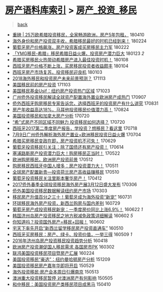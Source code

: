 [房产语料库索引](../../README.md)  > [房产_投资_移民](房产_投资_移民.md)
====
> [back](../README.md)

- [重磅 | 25万欧希腊投资移民，全家畅游欧洲，房产5年包租，](http://jkwz.applinzi.com/ittc/7090371621397464074.html#%E9%87%8D%E7%A3%85+%7C+25%E4%B8%87%E6%AC%A7%E5%B8%8C%E8%85%8A%E6%8A%95%E8%B5%84%E7%A7%BB%E6%B0%91%EF%BC%8C%E5%85%A8%E5%AE%B6%E7%95%85%E6%B8%B8%E6%AC%A7%E6%B4%B2%EF%BC%8C%E6%88%BF%E4%BA%A75%E5%B9%B4%E5%8C%85%E7%A7%9F%EF%BC%8C) 180410  
- [海外身份和房产投资双丰收，希腊移民最好的时机已经到来！](http://jkwz.applinzi.com/ittc/7073711417851380753.html#%E6%B5%B7%E5%A4%96%E8%BA%AB%E4%BB%BD%E5%92%8C%E6%88%BF%E4%BA%A7%E6%8A%95%E8%B5%84%E5%8F%8C%E4%B8%B0%E6%94%B6%EF%BC%8C%E5%B8%8C%E8%85%8A%E7%A7%BB%E6%B0%91%E6%9C%80%E5%A5%BD%E7%9A%84%E6%97%B6%E6%9C%BA%E5%B7%B2%E7%BB%8F%E5%88%B0%E6%9D%A5%EF%BC%81) 180224  
- [葡萄牙房产价格飙涨，房产投资客成买房移民主力军](http://jkwz.applinzi.com/ittc/7072965433991103505.html#%E8%91%A1%E8%90%84%E7%89%99%E6%88%BF%E4%BA%A7%E4%BB%B7%E6%A0%BC%E9%A3%99%E6%B6%A8%EF%BC%8C%E6%88%BF%E4%BA%A7%E6%8A%95%E8%B5%84%E5%AE%A2%E6%88%90%E4%B9%B0%E6%88%BF%E7%A7%BB%E6%B0%91%E4%B8%BB%E5%8A%9B%E5%86%9B) 180222  
- [「YMG移民-希腊」移民希腊日益火爆，投资房产潜力巨大](http://jkwz.applinzi.com/ittc/7061771323611546634.html#%E3%80%8CYMG%E7%A7%BB%E6%B0%91-%E5%B8%8C%E8%85%8A%E3%80%8D%E7%A7%BB%E6%B0%91%E5%B8%8C%E8%85%8A%E6%97%A5%E7%9B%8A%E7%81%AB%E7%88%86%EF%BC%8C%E6%8A%95%E8%B5%84%E6%88%BF%E4%BA%A7%E6%BD%9C%E5%8A%9B%E5%B7%A8%E5%A4%A7) 180123 *2* 
- [希腊买房移民火热带动希腊房产进入最佳投资时机！](http://jkwz.applinzi.com/ittc/7056294018646803463.html#%E5%B8%8C%E8%85%8A%E4%B9%B0%E6%88%BF%E7%A7%BB%E6%B0%91%E7%81%AB%E7%83%AD%E5%B8%A6%E5%8A%A8%E5%B8%8C%E8%85%8A%E6%88%BF%E4%BA%A7%E8%BF%9B%E5%85%A5%E6%9C%80%E4%BD%B3%E6%8A%95%E8%B5%84%E6%97%B6%E6%9C%BA%EF%BC%81) 180108  
- [西班牙房产价格不断上涨，买房移民投资者收益颇丰](http://jkwz.applinzi.com/ittc/7054795108153558026.html#%E8%A5%BF%E7%8F%AD%E7%89%99%E6%88%BF%E4%BA%A7%E4%BB%B7%E6%A0%BC%E4%B8%8D%E6%96%AD%E4%B8%8A%E6%B6%A8%EF%BC%8C%E4%B9%B0%E6%88%BF%E7%A7%BB%E6%B0%91%E6%8A%95%E8%B5%84%E8%80%85%E6%94%B6%E7%9B%8A%E9%A2%87%E4%B8%B0) 180104  
- [西班牙房产市场复苏，投资移民迎良机](http://jkwz.applinzi.com/ittc/7054382797404242955.html#%E8%A5%BF%E7%8F%AD%E7%89%99%E6%88%BF%E4%BA%A7%E5%B8%82%E5%9C%BA%E5%A4%8D%E8%8B%8F%EF%BC%8C%E6%8A%95%E8%B5%84%E7%A7%BB%E6%B0%91%E8%BF%8E%E8%89%AF%E6%9C%BA) 180103  
- [2018海外移民和投资房产未来前景预测？](http://jkwz.applinzi.com/ittc/7035355408368141328.html#2018%E6%B5%B7%E5%A4%96%E7%A7%BB%E6%B0%91%E5%92%8C%E6%8A%95%E8%B5%84%E6%88%BF%E4%BA%A7%E6%9C%AA%E6%9D%A5%E5%89%8D%E6%99%AF%E9%A2%84%E6%B5%8B%EF%BC%9F) 171113  
- [美国移民前的房产投资](http://jkwz.applinzi.com/ittc/7031655419871757329.html#%E7%BE%8E%E5%9B%BD%E7%A7%BB%E6%B0%91%E5%89%8D%E7%9A%84%E6%88%BF%E4%BA%A7%E6%8A%95%E8%B5%84) 171103  
- [美国移民基金Usif：纽约房产投资热门区域](http://jkwz.applinzi.com/ittc/7027634935849026576.html#%E7%BE%8E%E5%9B%BD%E7%A7%BB%E6%B0%91%E5%9F%BA%E9%87%91Usif%EF%BC%9A%E7%BA%BD%E7%BA%A6%E6%88%BF%E4%BA%A7%E6%8A%95%E8%B5%84%E7%83%AD%E9%97%A8%E5%8C%BA%E5%9F%9F) 171023  
- [广州侨外投资移民解读全球资产配置海外置业欧洲房产成热门](http://jkwz.applinzi.com/ittc/7010596805799314448.html#%E5%B9%BF%E5%B7%9E%E4%BE%A8%E5%A4%96%E6%8A%95%E8%B5%84%E7%A7%BB%E6%B0%91%E8%A7%A3%E8%AF%BB%E5%85%A8%E7%90%83%E8%B5%84%E4%BA%A7%E9%85%8D%E7%BD%AE%E6%B5%B7%E5%A4%96%E7%BD%AE%E4%B8%9A%E6%AC%A7%E6%B4%B2%E6%88%BF%E4%BA%A7%E6%88%90%E7%83%AD%E9%97%A8) 170907  
- [侨外西班牙购房移民专家告诉您，选择西班牙的投资房产有什么讲究](http://jkwz.applinzi.com/ittc/7008015631713305616.html#%E4%BE%A8%E5%A4%96%E8%A5%BF%E7%8F%AD%E7%89%99%E8%B4%AD%E6%88%BF%E7%A7%BB%E6%B0%91%E4%B8%93%E5%AE%B6%E5%91%8A%E8%AF%89%E6%82%A8%EF%BC%8C%E9%80%89%E6%8B%A9%E8%A5%BF%E7%8F%AD%E7%89%99%E7%9A%84%E6%8A%95%E8%B5%84%E6%88%BF%E4%BA%A7%E6%9C%89%E4%BB%80%E4%B9%88%E8%AE%B2%E7%A9%B6) 170831  
- [房产年收益高达18%，马耳他投资移民价值潜力高！](http://jkwz.applinzi.com/ittc/7004944649444394000.html#%E6%88%BF%E4%BA%A7%E5%B9%B4%E6%94%B6%E7%9B%8A%E9%AB%98%E8%BE%BE18%25%EF%BC%8C%E9%A9%AC%E8%80%B3%E4%BB%96%E6%8A%95%E8%B5%84%E7%A7%BB%E6%B0%91%E4%BB%B7%E5%80%BC%E6%BD%9C%E5%8A%9B%E9%AB%98%EF%BC%81) 170824  
- [美国投资移民和加拿大房产分析](http://jkwz.applinzi.com/ittc/6992399349093762064.html#%E7%BE%8E%E5%9B%BD%E6%8A%95%E8%B5%84%E7%A7%BB%E6%B0%91%E5%92%8C%E5%8A%A0%E6%8B%BF%E5%A4%A7%E6%88%BF%E4%BA%A7%E5%88%86%E6%9E%90) 170720  
- [“希”式房产不同区域不同魅力 投资移民如何选择？](http://jkwz.applinzi.com/ittc/6992324589278200848.html#%E2%80%9C%E5%B8%8C%E2%80%9D%E5%BC%8F%E6%88%BF%E4%BA%A7%E4%B8%8D%E5%90%8C%E5%8C%BA%E5%9F%9F%E4%B8%8D%E5%90%8C%E9%AD%85%E5%8A%9B+%E6%8A%95%E8%B5%84%E7%A7%BB%E6%B0%91%E5%A6%82%E4%BD%95%E9%80%89%E6%8B%A9%EF%BC%9F) 170720  
- [西班牙2017第二季度房产报告，学投资？想移民？看这里](http://jkwz.applinzi.com/ittc/6991586927760114705.html#%E8%A5%BF%E7%8F%AD%E7%89%992017%E7%AC%AC%E4%BA%8C%E5%AD%A3%E5%BA%A6%E6%88%BF%E4%BA%A7%E6%8A%A5%E5%91%8A%EF%BC%8C%E5%AD%A6%E6%8A%95%E8%B5%84%EF%BC%9F%E6%83%B3%E7%A7%BB%E6%B0%91%EF%BC%9F%E7%9C%8B%E8%BF%99%E9%87%8C) 170718  
- [7月9日广州侨外解析海外房产置业+欧洲移民投资日益火爆](http://jkwz.applinzi.com/ittc/6986456533515633669.html#7%E6%9C%889%E6%97%A5%E5%B9%BF%E5%B7%9E%E4%BE%A8%E5%A4%96%E8%A7%A3%E6%9E%90%E6%B5%B7%E5%A4%96%E6%88%BF%E4%BA%A7%E7%BD%AE%E4%B8%9A%2B%E6%AC%A7%E6%B4%B2%E7%A7%BB%E6%B0%91%E6%8A%95%E8%B5%84%E6%97%A5%E7%9B%8A%E7%81%AB%E7%88%86) 170704  
- [希腊买房移民变政在即，房产投资机不可失！](http://jkwz.applinzi.com/ittc/6984647354442318852.html#%E5%B8%8C%E8%85%8A%E4%B9%B0%E6%88%BF%E7%A7%BB%E6%B0%91%E5%8F%98%E6%94%BF%E5%9C%A8%E5%8D%B3%EF%BC%8C%E6%88%BF%E4%BA%A7%E6%8A%95%E8%B5%84%E6%9C%BA%E4%B8%8D%E5%8F%AF%E5%A4%B1%EF%BC%81) 170629  
- [葡萄牙投资移民引关注：除了国债还有房产投资！](http://jkwz.applinzi.com/ittc/6979072966351389700.html#%E8%91%A1%E8%90%84%E7%89%99%E6%8A%95%E8%B5%84%E7%A7%BB%E6%B0%91%E5%BC%95%E5%85%B3%E6%B3%A8%EF%BC%9A%E9%99%A4%E4%BA%86%E5%9B%BD%E5%80%BA%E8%BF%98%E6%9C%89%E6%88%BF%E4%BA%A7%E6%8A%95%E8%B5%84%EF%BC%81) 170614  
- [塞浦路斯房产投资潜力巨大！购房移民正当时！](http://jkwz.applinzi.com/ittc/6970450242834007045.html#%E5%A1%9E%E6%B5%A6%E8%B7%AF%E6%96%AF%E6%88%BF%E4%BA%A7%E6%8A%95%E8%B5%84%E6%BD%9C%E5%8A%9B%E5%B7%A8%E5%A4%A7%EF%BC%81%E8%B4%AD%E6%88%BF%E7%A7%BB%E6%B0%91%E6%AD%A3%E5%BD%93%E6%97%B6%EF%BC%81) 170522  
- [欧洲购房移民，欧洲房产投资前景](http://jkwz.applinzi.com/ittc/6966704423827932164.html#%E6%AC%A7%E6%B4%B2%E8%B4%AD%E6%88%BF%E7%A7%BB%E6%B0%91%EF%BC%8C%E6%AC%A7%E6%B4%B2%E6%88%BF%E4%BA%A7%E6%8A%95%E8%B5%84%E5%89%8D%E6%99%AF) 170512  
- [购房移民西班牙中国人增多：房产投资潜力大！](http://jkwz.applinzi.com/ittc/6966474071494624260.html#%E8%B4%AD%E6%88%BF%E7%A7%BB%E6%B0%91%E8%A5%BF%E7%8F%AD%E7%89%99%E4%B8%AD%E5%9B%BD%E4%BA%BA%E5%A2%9E%E5%A4%9A%EF%BC%9A%E6%88%BF%E4%BA%A7%E6%8A%95%E8%B5%84%E6%BD%9C%E5%8A%9B%E5%A4%A7%EF%BC%81) 170511  
- [全球房产配置新贵—投资荷兰房产高收益赚移民](http://jkwz.applinzi.com/ittc/6965980030449484804.html#%E5%85%A8%E7%90%83%E6%88%BF%E4%BA%A7%E9%85%8D%E7%BD%AE%E6%96%B0%E8%B4%B5%E2%80%94%E6%8A%95%E8%B5%84%E8%8D%B7%E5%85%B0%E6%88%BF%E4%BA%A7%E9%AB%98%E6%94%B6%E7%9B%8A%E8%B5%9A%E7%A7%BB%E6%B0%91) 170510  
- [葡萄牙投资移民关注里斯本奢华房产！](http://jkwz.applinzi.com/ittc/6955698312039629828.html#%E8%91%A1%E8%90%84%E7%89%99%E6%8A%95%E8%B5%84%E7%A7%BB%E6%B0%91%E5%85%B3%E6%B3%A8%E9%87%8C%E6%96%AF%E6%9C%AC%E5%A5%A2%E5%8D%8E%E6%88%BF%E4%BA%A7%EF%BC%81) 170412  
- [2017侨外春季全球投资移民海外房产展3月12日盛大发布](http://jkwz.applinzi.com/ittc/6941971350817342469.html#2017%E4%BE%A8%E5%A4%96%E6%98%A5%E5%AD%A3%E5%85%A8%E7%90%83%E6%8A%95%E8%B5%84%E7%A7%BB%E6%B0%91%E6%B5%B7%E5%A4%96%E6%88%BF%E4%BA%A7%E5%B1%953%E6%9C%8812%E6%97%A5%E7%9B%9B%E5%A4%A7%E5%8F%91%E5%B8%83) 170306  
- [侨外美国投资移民数据解读纽约房产市场](http://jkwz.applinzi.com/ittc/6940869242319799301.html#%E4%BE%A8%E5%A4%96%E7%BE%8E%E5%9B%BD%E6%8A%95%E8%B5%84%E7%A7%BB%E6%B0%91%E6%95%B0%E6%8D%AE%E8%A7%A3%E8%AF%BB%E7%BA%BD%E7%BA%A6%E6%88%BF%E4%BA%A7%E5%B8%82%E5%9C%BA) 170303  
- [移民房产升值百分之三十！葡萄牙成为海外投资“新宠”](http://jkwz.applinzi.com/ittc/6861164095931417604.html#%E7%A7%BB%E6%B0%91%E6%88%BF%E4%BA%A7%E5%8D%87%E5%80%BC%E7%99%BE%E5%88%86%E4%B9%8B%E4%B8%89%E5%8D%81%EF%BC%81%E8%91%A1%E8%90%84%E7%89%99%E6%88%90%E4%B8%BA%E6%B5%B7%E5%A4%96%E6%8A%95%E8%B5%84%E2%80%9C%E6%96%B0%E5%AE%A0%E2%80%9D) 160731  
- [环球移民海外房产投资，新西兰购房与国内差别](http://jkwz.applinzi.com/ittc/6860269496002151429.html#%E7%8E%AF%E7%90%83%E7%A7%BB%E6%B0%91%E6%B5%B7%E5%A4%96%E6%88%BF%E4%BA%A7%E6%8A%95%E8%B5%84%EF%BC%8C%E6%96%B0%E8%A5%BF%E5%85%B0%E8%B4%AD%E6%88%BF%E4%B8%8E%E5%9B%BD%E5%86%85%E5%B7%AE%E5%88%AB) 160729  
- [葡萄牙房产成投资移民新宠：一季度房价同比上涨6.9%！](http://jkwz.applinzi.com/ittc/6846593245416784901.html#%E8%91%A1%E8%90%84%E7%89%99%E6%88%BF%E4%BA%A7%E6%88%90%E6%8A%95%E8%B5%84%E7%A7%BB%E6%B0%91%E6%96%B0%E5%AE%A0%EF%BC%9A%E4%B8%80%E5%AD%A3%E5%BA%A6%E6%88%BF%E4%BB%B7%E5%90%8C%E6%AF%94%E4%B8%8A%E6%B6%A86.9%25%EF%BC%81) 160622 *1* 
- [韩国济州岛房产投资移民之地方税减免政策详细解读](http://jkwz.applinzi.com/ittc/6839158981440046084.html#%E9%9F%A9%E5%9B%BD%E6%B5%8E%E5%B7%9E%E5%B2%9B%E6%88%BF%E4%BA%A7%E6%8A%95%E8%B5%84%E7%A7%BB%E6%B0%91%E4%B9%8B%E5%9C%B0%E6%96%B9%E7%A8%8E%E5%87%8F%E5%85%8D%E6%94%BF%E7%AD%96%E8%AF%A6%E7%BB%86%E8%A7%A3%E8%AF%BB) 160602 *5* 
- [你知道吗？投资国外房产=移民+回报！](http://jkwz.applinzi.com/ittc/6839067399260996613.html#%E4%BD%A0%E7%9F%A5%E9%81%93%E5%90%97%EF%BC%9F%E6%8A%95%E8%B5%84%E5%9B%BD%E5%A4%96%E6%88%BF%E4%BA%A7%3D%E7%A7%BB%E6%B0%91%2B%E5%9B%9E%E6%8A%A5%EF%BC%81) 160602  
- [宅天下率先开启“新西兰留学移民房产投资直通车”](http://jkwz.applinzi.com/ittc/6830608577605403653.html#%E5%AE%85%E5%A4%A9%E4%B8%8B%E7%8E%87%E5%85%88%E5%BC%80%E5%90%AF%E2%80%9C%E6%96%B0%E8%A5%BF%E5%85%B0%E7%95%99%E5%AD%A6%E7%A7%BB%E6%B0%91%E6%88%BF%E4%BA%A7%E6%8A%95%E8%B5%84%E7%9B%B4%E9%80%9A%E8%BD%A6%E2%80%9D) 160510  
- [西班牙买房移民：房产、绿卡、投资价值，一举三得](http://jkwz.applinzi.com/ittc/6830156777794307077.html#%E8%A5%BF%E7%8F%AD%E7%89%99%E4%B9%B0%E6%88%BF%E7%A7%BB%E6%B0%91%EF%BC%9A%E6%88%BF%E4%BA%A7%E3%80%81%E7%BB%BF%E5%8D%A1%E3%80%81%E6%8A%95%E8%B5%84%E4%BB%B7%E5%80%BC%EF%BC%8C%E4%B8%80%E4%B8%BE%E4%B8%89%E5%BE%97) 160509 *1* 
- [2016年济州岛房产投资移民投资趋势分析](http://jkwz.applinzi.com/ittc/6822366670785872900.html#2016%E5%B9%B4%E6%B5%8E%E5%B7%9E%E5%B2%9B%E6%88%BF%E4%BA%A7%E6%8A%95%E8%B5%84%E7%A7%BB%E6%B0%91%E6%8A%95%E8%B5%84%E8%B6%8B%E5%8A%BF%E5%88%86%E6%9E%90) 160418  
- [欧洲房产投资潮促国人移民需求 各国房市PK](http://jkwz.applinzi.com/ittc/6805016674537309189.html#%E6%AC%A7%E6%B4%B2%E6%88%BF%E4%BA%A7%E6%8A%95%E8%B5%84%E6%BD%AE%E4%BF%83%E5%9B%BD%E4%BA%BA%E7%A7%BB%E6%B0%91%E9%9C%80%E6%B1%82+%E5%90%84%E5%9B%BD%E6%88%BF%E5%B8%82PK) 160302  
- [联鸿美国投资移民项目暨房产汇展](http://jkwz.applinzi.com/ittc/6802431393774699524.html#%E8%81%94%E9%B8%BF%E7%BE%8E%E5%9B%BD%E6%8A%95%E8%B5%84%E7%A7%BB%E6%B0%91%E9%A1%B9%E7%9B%AE%E6%9A%A8%E6%88%BF%E4%BA%A7%E6%B1%87%E5%B1%95) 160224  
- [美国投资移民“豪选”：纽约曼哈顿房产分析](http://jkwz.applinzi.com/ittc/6773855078117278724.html#%E7%BE%8E%E5%9B%BD%E6%8A%95%E8%B5%84%E7%A7%BB%E6%B0%91%E2%80%9C%E8%B1%AA%E9%80%89%E2%80%9D%EF%BC%9A%E7%BA%BD%E7%BA%A6%E6%9B%BC%E5%93%88%E9%A1%BF%E6%88%BF%E4%BA%A7%E5%88%86%E6%9E%90) 151209  
- [美国投资移民房产嘉年华即将开启](http://jkwz.applinzi.com/ittc/547650611417304568.html#%E7%BE%8E%E5%9B%BD%E6%8A%95%E8%B5%84%E7%A7%BB%E6%B0%91%E6%88%BF%E4%BA%A7%E5%98%89%E5%B9%B4%E5%8D%8E%E5%8D%B3%E5%B0%86%E5%BC%80%E5%90%AF) 150529  
- [海外投资移民·房产会本周日引爆南京](http://jkwz.applinzi.com/ittc/547650611412364429.html#%E6%B5%B7%E5%A4%96%E6%8A%95%E8%B5%84%E7%A7%BB%E6%B0%91%C2%B7%E6%88%BF%E4%BA%A7%E4%BC%9A%E6%9C%AC%E5%91%A8%E6%97%A5%E5%BC%95%E7%88%86%E5%8D%97%E4%BA%AC) 150513  
- [澳洲重大投资移民暂停 对澳洲房产有何影响](http://jkwz.applinzi.com/ittc/547650611409596853.html#%E6%BE%B3%E6%B4%B2%E9%87%8D%E5%A4%A7%E6%8A%95%E8%B5%84%E7%A7%BB%E6%B0%91%E6%9A%82%E5%81%9C+%E5%AF%B9%E6%BE%B3%E6%B4%B2%E6%88%BF%E4%BA%A7%E6%9C%89%E4%BD%95%E5%BD%B1%E5%93%8D) 150505  
- [和中移民：美国投资房产类移民项目成黑马](http://jkwz.applinzi.com/ittc/547650611399678944.html#%E5%92%8C%E4%B8%AD%E7%A7%BB%E6%B0%91%EF%BC%9A%E7%BE%8E%E5%9B%BD%E6%8A%95%E8%B5%84%E6%88%BF%E4%BA%A7%E7%B1%BB%E7%A7%BB%E6%B0%91%E9%A1%B9%E7%9B%AE%E6%88%90%E9%BB%91%E9%A9%AC) 150410  
